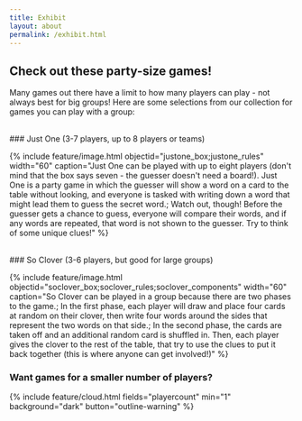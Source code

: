 ```yaml
---
title: Exhibit
layout: about
permalink: /exhibit.html
---
```


## Check out these party-size games!

Many games out there have a limit to how many players can play - not always best for big groups!  Here are some selections from our collection for games you can play with a group:

<br/>
### Just One (3-7 players, up to 8 players or teams)

{% include feature/image.html objectid="justone_box;justone_rules" width="60" caption="Just One can be played with up to eight players (don't mind that the box says seven - the guesser doesn't need a board!).  Just One is a party game in which the guesser will show a word on a card to the table without looking, and everyone is tasked with writing down a word that might lead them to guess the secret word.; Watch out, though!  Before the guesser gets a chance to guess, everyone will compare their words, and if any words are repeated, that word is not shown to the guesser.  Try to think of some unique clues!" %}

<br/>
### So Clover (3-6 players, but good for large groups)

{% include feature/image.html objectid="soclover_box;soclover_rules;soclover_components" width="60" caption="So Clover can be played in a group because there are two phases to the game.; In the first phase, each player will draw and place four cards at random on their clover, then write four words around the sides that represent the two words on that side.; In the second phase, the cards are taken off and an additional random card is shuffled in.  Then, each player gives the clover to the rest of the table, that try to use the clues to put it back together (this is where anyone can get involved!)" %}

### Want games for a smaller number of players?

{% include feature/cloud.html fields="playercount" min="1" background="dark" button="outline-warning" %}